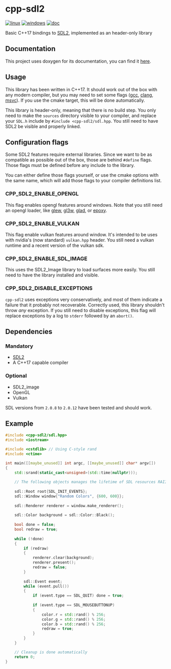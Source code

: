 # cpp-sdl2 
[![linux](https://github.com/Edhebi/cpp-sdl2/workflows/linux/badge.svg)][linux-badge]
[![windows](https://github.com/Edhebi/cpp-sdl2/workflows/windows/badge.svg)][windows-badge]
[![doc](https://github.com/Edhebi/cpp-sdl2/workflows/doc/badge.svg)][doc-badge]

[linux-badge]: https://github.com/Edhebi/cpp-sdl2/actions?query=workflow%3Alinux
[windows-badge]: https://github.com/Edhebi/cpp-sdl2/actions?query=workflow%3Awindows
[doc-badge]: https://edhebi.github.io/cpp-sdl2/doc/

Basic C++17 bindings to [SDL2], implemented as an header-only library

[SDL2]: https://wiki.libsdl.org/FrontPage

## Documentation

This project uses doxygen for its documentation, you can find it [here](https://edhebi.github.io/cpp-sdl2/doc).

## Usage

This library has been written in C++17. It should work out of the box with any modern compiler, but you may need to set
some flags ([gcc][gcc-c++17], [clang][clang-c++17], [msvc][msvc-c++17]). If you use the cmake target, this will be done
automatically.

[gcc-c++17]: https://gcc.gnu.org/projects/cxx-status.html#cxx17
[clang-c++17]: https://clang.llvm.org/cxx_status.html#cxx17
[msvc-c++17]: https://docs.microsoft.com/en-us/cpp/build/reference/std-specify-language-standard-version

This library is header-only, meaning that there is no build step. You only need to make the `sources` directory visible
to your compiler, and replace your `SDL.h` include by `#include <cpp-sdl2/sdl.hpp`. You still need to have SDL2 be
visible and properly linked.

## Configuration flags

Some SDL2 features require external libraries. Since we want to be as compatible as possible out of the box, those are
behind `#define` flags. Those flags must be defined before any include to the library.
 
You can either define those flags yourself, or use the cmake options with the same name, which will add those flags to
your compiler definitions list.

### CPP_SDL2_ENABLE_OPENGL

This flag enables opengl features around windows. Note that you still need an opengl loader, like [glew], [gl3w],
[glad], or [epoxy].

[glew]: http://glew.sourceforge.net/
[gl3w]: https://github.com/skaslev/gl3w
[glad]: https://github.com/Dav1dde/glad
[epoxy]: https://github.com/anholt/libepoxy

### CPP_SDL2_ENABLE_VULKAN

This flag enable vulkan features around window. It's intended to be uses with nvidia's (now standard) `vulkan.hpp`
header. You still need a vulkan runtime and a recent version of the vulkan sdk.

### CPP_SDL2_ENABLE_SDL_IMAGE

This uses the SDL2_Image library to load surfaces more easily. You still need to have the library installed and visible.

### CPP_SDL2_DISABLE_EXCEPTIONS

`cpp-sdl2` uses exceptions very conservatively, and most of them indicate a failure that it probably not recoverable.
Correctly used, this library shouldn't throw *any* exception. If you still need to disable exceptions, this flag will
replace exceptions by a log to `stderr` followed by an `abort()`.

## Dependencies

### Mandatory

- [SDL2]
- A C++17 capable compiler

### Optional

- SDL2_image
- OpenGL
- Vulkan

SDL versions from `2.0.8` to `2.0.12` have been tested and should work.

## Example

```cpp
#include <cpp-sdl2/sdl.hpp>
#include <iostream>

#include <cstdlib> // Using C-style rand
#include <ctime>

int main([[maybe_unused]] int argc, [[maybe_unused]] char* argv[])
{
    std::srand(static_cast<unsigned>(std::time(nullptr)));
    
    // The following objects manages the lifetime of SDL resources RAII style
    
    sdl::Root root{SDL_INIT_EVENTS};
    sdl::Window window{"Random Colors", {600, 600}};
    
    sdl::Renderer renderer = window.make_renderer();
    
    sdl::Color background = sdl::Color::Black();
    
    bool done = false;
    bool redraw = true;
    
    while (!done)
    {
        if (redraw)
        {
            renderer.clear(background);
            renderer.present();
            redraw = false;
        }
        
        sdl::Event event;
        while (event.pull())
        {
            if (event.type == SDL_QUIT) done = true;
            
            if (event.type == SDL_MOUSEBUTTONUP)
            {
                color.r = std::rand() % 256;
                color.g = std::rand() % 256;
                color.b = std::rand() % 256;
                redraw = true;
            }
        }
    }

    // Cleanup is done automatically
    return 0;
}
```
